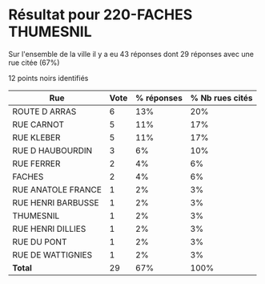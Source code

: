 # Résultat pour 220-FACHES THUMESNIL

Sur l'ensemble de la ville il y a eu 43 réponses dont 29 réponses avec une rue citée (67%)

12 points noirs identifiés

| Rue | Vote | % réponses | % Nb rues cités|
|-----|------|------------|----------------|
| ROUTE D ARRAS | 6 | 13% | 20%|
| RUE CARNOT | 5 | 11% | 17%|
| RUE KLEBER | 5 | 11% | 17%|
| RUE D HAUBOURDIN | 3 | 6% | 10%|
| RUE FERRER | 2 | 4% | 6%|
| FACHES | 2 | 4% | 6%|
| RUE ANATOLE FRANCE | 1 | 2% | 3%|
| RUE HENRI BARBUSSE | 1 | 2% | 3%|
| THUMESNIL | 1 | 2% | 3%|
| RUE HENRI DILLIES | 1 | 2% | 3%|
| RUE DU PONT | 1 | 2% | 3%|
| RUE DE WATTIGNIES | 1 | 2% | 3%|
| **Total** | 29 | 67% | 100%|
